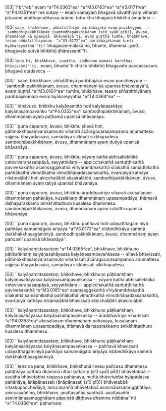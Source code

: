[03] 1^b^.^eb^ evaṃ ^a^T4.0363^ea^ ^a^M3.0163^ea^ ^a^V3.0171^ea^ ^a^P4.0351^ea^ me sutaṃ -- ekaṃ  samayaṃ bhagavā sāvatthiyaṃ viharati jetavane anāthapiṇḍikassa ārāme.  tatra kho bhagavā bhikkhū āmantesi --

[03] ``sace, bhikkhave, aññatitthiyā paribbājakā evaṃ puccheyyuṃ  -- `sambodhipakkhikānaṃ {sambodhapakkhikānaṃ (sī0 syā0 pī0)}, āvuso, dhammānaṃ kā upanisā  bhāvanāyā'ti, evaṃ puṭṭhā tumhe, bhikkhave, tesaṃ aññatitthiyānaṃ  ^a^V3.0172^ea^ paribbājakānaṃ kinti byākareyyāthā''ti? ``bhagavaṃmūlakā no,  bhante, dhammā...pe0... bhagavato sutvā bhikkhū dhāressantī''ti.

[03] ``tena hi, bhikkhave, suṇātha, sādhukaṃ manasi karotha;  bhāsissāmī''ti. ``evaṃ, bhante''ti kho te bhikkhū bhagavato  paccassosuṃ. bhagavā etadavoca --

[03] ``sace, bhikkhave, aññatitthiyā paribbājakā evaṃ puccheyyuṃ  -- `sambodhipakkhikānaṃ, āvuso, dhammānaṃ kā upanisā  bhāvanāyā'ti, evaṃ puṭṭhā ^a^M3.0164^ea^ tumhe, bhikkhave, tesaṃ aññatitthiyānaṃ  paribbājakānaṃ evaṃ byākareyyātha ^a^T4.0364^ea^ --

[03] ``idhāvuso, bhikkhu kalyāṇamitto hoti kalyāṇasahāyo  kalyāṇasampavaṅko ^a^P4.0352^ea^. sambodhipakkhikānaṃ,  āvuso, dhammānaṃ ayaṃ paṭhamā upanisā bhāvanāya.

[03] ``puna caparaṃ, āvuso, bhikkhu sīlavā hoti,  pātimokkhasaṃvarasaṃvuto viharati ācāragocarasampanno aṇumattesu  vajjesu bhayadassāvī, samādāya sikkhati sikkhāpadesu.  sambodhipakkhikānaṃ, āvuso, dhammānaṃ ayaṃ dutiyā upanisā bhāvanāya.

[03] ``puna caparaṃ, āvuso, bhikkhu yāyaṃ kathā abhisallekhikā  cetovivaraṇasappāyā, seyyathidaṃ -- appicchakathā santuṭṭhikathā  pavivekakathā asaṃsaggakathā vīriyārambhakathā sīlakathā samādhikathā  paññākathā vimuttikathā vimuttiñāṇadassanakathā, evarūpiyā kathāya  nikāmalābhī hoti akicchalābhī akasiralābhī.  sambodhipakkhikānaṃ, āvuso, dhammānaṃ ayaṃ tatiyā upanisā bhāvanāya.

[03] ``puna caparaṃ, āvuso, bhikkhu āraddhavīriyo viharati  akusalānaṃ dhammānaṃ pahānāya, kusalānaṃ dhammānaṃ upasampadāya, thāmavā  daḷhaparakkamo anikkhittadhuro kusalesu dhammesu.  sambodhipakkhikānaṃ, āvuso, dhammānaṃ ayaṃ catutthī upanisā  bhāvanāya.

[03] ``puna caparaṃ, āvuso, bhikkhu paññavā hoti  udayatthagāminiyā paññāya samannāgato ariyāya ^a^V3.0173^ea^ nibbedhikāya sammā  dukkhakkhayagāminiyā. sambodhipakkhikānaṃ, āvuso, dhammānaṃ ayaṃ  pañcamī upanisā bhāvanāya''.

[03] ``kalyāṇamittassetaṃ ^a^T4.0365^ea^, bhikkhave, bhikkhuno pāṭikaṅkhaṃ  kalyāṇasahāyassa kalyāṇasampavaṅkassa -- sīlavā bhavissati,  pātimokkhasaṃvarasaṃvuto viharissati ācāragocarasampanno aṇumattesu  vajjesu bhayadassāvī, samādāya sikkhissati sikkhāpadesu.

[03] ``kalyāṇamittassetaṃ, bhikkhave, bhikkhuno pāṭikaṅkhaṃ  kalyāṇasahāyassa kalyāṇasampavaṅkassa -- yāyaṃ kathā abhisallekhikā  cetovivaraṇasappāyā, seyyathidaṃ -- appicchakathā santuṭṭhikathā  pavivekakathā ^a^M3.0165^ea^ asaṃsaggakathā vīriyārambhakathā sīlakathā samādhikathā  paññākathā vimuttikathā vimuttiñāṇadassanakathā, evarūpiyā kathāya  nikāmalābhī bhavissati akicchalābhī akasiralābhī.

[03] ``kalyāṇamittassetaṃ, bhikkhave, bhikkhuno pāṭikaṅkhaṃ  kalyāṇasahāyassa kalyāṇasampavaṅkassa -- āraddhavīriyo viharissati  ^a^P4.0353^ea^ akusalānaṃ dhammānaṃ pahānāya, kusalānaṃ dhammānaṃ  upasampadāya, thāmavā daḷhaparakkamo anikkhittadhuro kusalesu dhammesu.

[03] ``kalyāṇamittassetaṃ, bhikkhave, bhikkhuno pāṭikaṅkhaṃ  kalyāṇasahāyassa kalyāṇasampavaṅkassa -- paññavā bhavissati  udayatthagāminiyā paññāya samannāgato ariyāya nibbedhikāya sammā  dukkhakkhayagāminiyā.

[03] ``tena ca pana, bhikkhave, bhikkhunā imesu pañcasu dhammesu  patiṭṭhāya cattāro dhammā uttari {uttariṃ (sī0 syā0 pī0)} bhāvetabbā -- asubhā bhāvetabbā  rāgassa pahānāya, mettā bhāvetabbā byāpādassa pahānāya,  ānāpānassati {ānāpānasati (sī0 pī0)} bhāvetabbā vitakkupacchedāya, aniccasaññā bhāvetabbā  asmimānasamugghātāya. aniccasaññino, bhikkhave, anattasaññā  saṇṭhāti. anattasaññī asmimānasamugghātaṃ pāpuṇāti diṭṭheva dhamme  nibbāna''nti ^a^T4.0366^ea^. paṭhamaṃ.